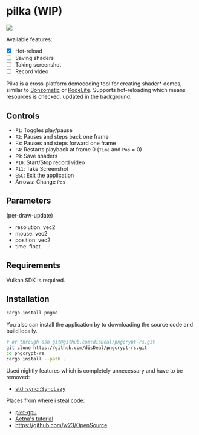 # pilka (WIP)

![](boring_tunnel.png)

Available features:
 - [X] Hot-reload
 - [ ] Saving shaders
 - [ ] Taking screenshot
 - [ ] Record video
 
Pilka is a cross-platform democoding tool for creating shader* demos, similar to [Bonzomatic](https://github.com/Gargaj/Bonzomatic) or [KodeLife](https://hexler.net/products/kodelife). Supports hot-reloading which means resources is checked, updated in the background.

## Controls
- `F1`:   Toggles play/pause
- `F2`:   Pauses and steps back one frame
- `F3`:   Pauses and steps forward one frame
- `F4`:   Restarts playback at frame 0 (`Time` and `Pos` = 0)
- `F9`:   Save shaders
- `F10`:  Start/Stop record video
- `F11`:  Take Screenshot
- `ESC`:  Exit the application
- Arrows: Change `Pos`

## Parameters
(per-draw-update)
 - resolution: vec2
 - mouse: vec2
 - position: vec2
 - time: float
 
## Requirements
Vulkan SDK is required.

## Installation

```Bash
cargo install pngme
```

You also can install the application by to downloading the source code
and build locally.

```Bash
# or through ssh git@github.com:disDeal/pngcrypt-rs.git
git clone https://github.com/disDeal/pngcrypt-rs.git
cd pngcrypt-rs
cargo install --path .
```

Used nightly features which is completely unnecessary and have to be removed:
 - [std::sync::SyncLazy](https://doc.rust-lang.org/std/lazy/struct.SyncLazy.html)

Places from where i steal code:
 - [piet-gpu](https://github.com/linebender/piet-gpu)
 - [Aetna's tutorial](https://hoj-senna.github.io/ashen-aetna/)
 - https://github.com/w23/OpenSource
